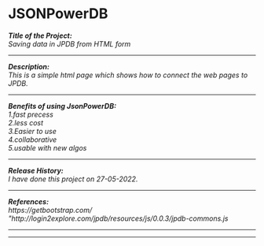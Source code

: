 # JSONPowerDB
<p><b><em>Title of the Project:<em></b> <br>Saving data in JPDB from HTML form
  </p><hr>
<p><b><em>Description:<em></b><br> This is a simple html page which shows how to connect the web pages to JPDB.
  </p><hr>
<p><b><em>Benefits of using JsonPowerDB:<em></b><br> 1.fast precess<br>
2.less cost<br>
3.Easier to use<br>
4.collaborative<br>
5.usable with new algos
  </p><hr>
<p><b><em>Release History:<em></b><br> I have done this project on 27-05-2022.
  </p><hr>

<p><b><em>References:<em></b> <br>https://getbootstrap.com/
  <br>"http://login2explore.com/jpdb/resources/js/0.0.3/jpdb-commons.js<hr>
  </p><hr>


